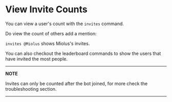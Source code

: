 # View Invite Counts

You can view a user's count with the `invites` command.

Do view the count of others add a mention: 

`invites @Miolus` shows Miolus's invites.

You can also checkout the leaderboard commands to show the users that have invited the most people.

---
**NOTE**

Invites can only be counted after the bot joined, for more check the troubleshooting section.

---
